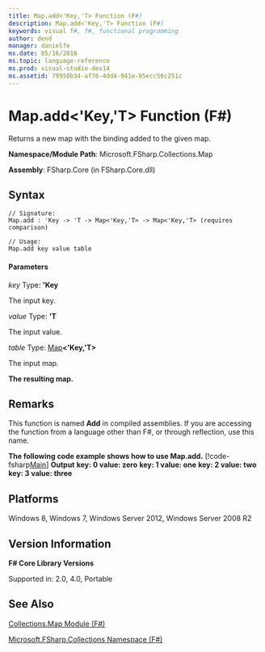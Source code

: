 ```yaml
---
title: Map.add<'Key,'T> Function (F#)
description: Map.add<'Key,'T> Function (F#)
keywords: visual f#, f#, functional programming
author: dend
manager: danielfe
ms.date: 05/16/2016
ms.topic: language-reference
ms.prod: visual-studio-dev14
ms.assetid: 79958b34-af76-4dd4-941e-85ecc56c251c 
---
```


# Map.add<'Key,'T> Function (F#)

Returns a new map with the binding added to the given map.

**Namespace/Module Path**: Microsoft.FSharp.Collections.Map

**Assembly**: FSharp.Core (in FSharp.Core.dll)


## Syntax

```
// Signature:
Map.add : 'Key -> 'T -> Map<'Key,'T> -> Map<'Key,'T> (requires comparison)

// Usage:
Map.add key value table
```

#### Parameters
*key*
Type: **'Key**


The input key.


*value*
Type: **'T**


The input value.


*table*
Type: [Map](http://msdn.microsoft.com/en-us/library/975316ea-55e3-4987-9994-90897ad45664)**&lt;'Key,'T&gt;**


The input map.



**The resulting map.**
## Remarks
This function is named **Add** in compiled assemblies. If you are accessing the function from a language other than F#, or through reflection, use this name.

**The following code example shows how to use Map.add.**
[!code-fsharp[Main](snippets/fsmaps/snippet1.fs)]
**Output**
**key: 0 value: zero**
**key: 1 value: one**
**key: 2 value: two**
**key: 3 value: three**
## Platforms
Windows 8, Windows 7, Windows Server 2012, Windows Server 2008 R2


## Version Information
**F# Core Library Versions**

Supported in: 2.0, 4.0, Portable




## See Also
[Collections.Map Module &#40;F&#35;&#41;](Collections.Map-Module-%5BFSharp%5D.md)

[Microsoft.FSharp.Collections Namespace &#40;F&#35;&#41;](Microsoft.FSharp.Collections-Namespace-%5BFSharp%5D.md)

